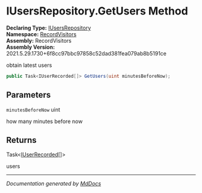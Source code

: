 ﻿<!--  
  <auto-generated>   
    The contents of this file were generated by a tool.  
    Changes to this file may be list if the file is regenerated  
  </auto-generated>   
-->

# IUsersRepository.GetUsers Method

**Declaring Type:** [IUsersRepository](../index.md)  
**Namespace:** [RecordVisitors](../../index.md)  
**Assembly:** RecordVisitors  
**Assembly Version:** 2021.5.29.1730+6f8cc97bbc97858c52dad381fea079ab8b5191ce

obtain latest users

```csharp
public Task<IUserRecorded[]> GetUsers(uint minutesBeforeNow);
```

## Parameters

`minutesBeforeNow`  uint

 how many minutes before now

## Returns

Task\<[IUserRecorded](../../IUserRecorded/index.md)\[\]\>

users 

___

*Documentation generated by [MdDocs](https://github.com/ap0llo/mddocs)*
